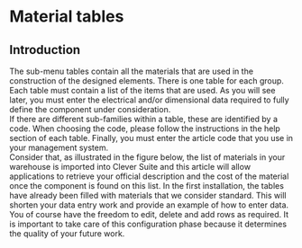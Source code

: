 # Material tables

## Introduction
The sub-menu tables contain all the materials that are used in the construction of the designed elements. There is one table for each group.<br>
Each table must contain a list of the items that are used. 
As you will see later, you must enter the electrical and/or dimensional data required to fully define the component under consideration.<br>
If there are different sub-families within a table, these are identified by a code. When choosing the code, please follow the instructions in the help section of each table.
Finally, you must enter the article code that you use in your management system.<br>
Consider that, as illustrated in the figure below, the list of materials in your warehouse is imported into Clever Suite and this article will allow applications to retrieve your official description and the cost of the material once the component is found on this list.
In the first installation, the tables have already been filled with materials that we consider standard. This will shorten your data entry work and provide an example of how to enter data. You of course have the freedom to edit, delete and add rows as required. It is important to take care of this configuration phase because it determines the quality of your future work.
